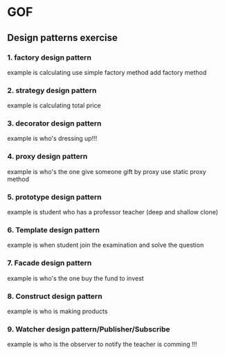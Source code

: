 # GOF

## Design patterns exercise

### 1. factory design pattern 
   example is calculating use simple factory method
   add factory method 
   
   
### 2. strategy design pattern
   example is calculating total price
### 3. decorator design pattern
   example is who's dressing up!!!
### 4. proxy design pattern
   example is who's the one give someone gift by proxy
   use static proxy method
### 5. prototype design pattern
   example is student who has a professor teacher
   (deep and shallow clone)
### 6. Template design pattern
   example is when student join the examination and solve the question
### 7. Facade design pattern
   example is who's the one buy the fund to invest
### 8. Construct design pattern
   example is who is making products
### 9. Watcher design pattern/Publisher/Subscribe
   example is who is the observer to notify the teacher is comming !!!
